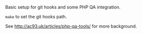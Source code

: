 Basic setup for git hooks and some PHP QA integration.

`make` to set the git hooks path.

See http://ac93.uk/articles/php-qa-tools/ for more background.
